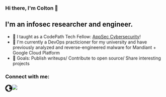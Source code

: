 ### Hi there, I'm Colton 👋 

## I'm an infosec researcher and engineer.

- 🔭 I taught as a CodePath Tech Fellow: [AppSec Cybersecurity][course]!
- 🌱 I'm currently a DevOps practicioner for my university and have previously analyzed and reverse-engineered malware for     Mandiant + Google Cloud Platform
- 🥅 Goals: Publish writeups/ Contribute to open source/ Share interesting projects

### Connect with me:

[<img align="left" width="22px" src="https://raw.githubusercontent.com/iconic/open-iconic/master/svg/globe.svg" />][website]
[<img align="left" width="22px" src="https://cdn.jsdelivr.net/npm/simple-icons@v3/icons/linkedin.svg" />][linkedin]

<br />

[website]: https://gabertan-colton.medium.com/
[course]: https://courses.codepath.org/snippets/cybersecurity_university/syllabus_10week
[linkedin]: https://www.linkedin.com/in/colton-gabertan-463836209/
